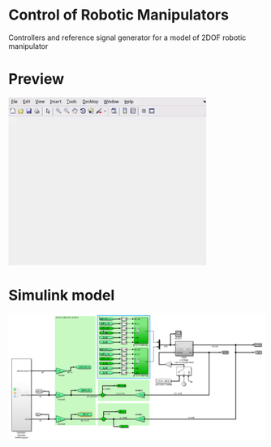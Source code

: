  
# Control of Robotic Manipulators

Controllers and reference signal generator for a model of 2DOF robotic manipulator

# Preview
![](srman_pm2r_demo.gif?style=centerme)

# Simulink model
![plot](./srman_simulink_model.png)

